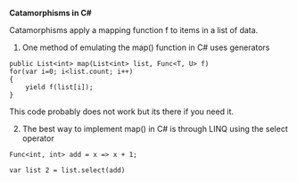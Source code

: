 **Catamorphisms in C#**

Catamorphisms apply a mapping function f to items in a list of data.  

1.  One method of emulating the map() function in C# uses generators

```
public List<int> map(List<int> list, Func<T, U> f)
for(var i=0; i<list.count; i++)
{
    yield f(list[i]);
}

```
This code probably does not work but its there if you need it.

2.  The best way to implement map() in C# is through LINQ using the select operator

```
Func<int, int> add = x => x + 1;

var list 2 = list.select(add) 

```
